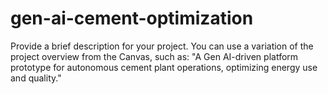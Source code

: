 # gen-ai-cement-optimization
Provide a brief description for your project. You can use a variation of the project overview from the Canvas, such as: "A Gen AI-driven platform prototype for autonomous cement plant operations, optimizing energy use and quality."
